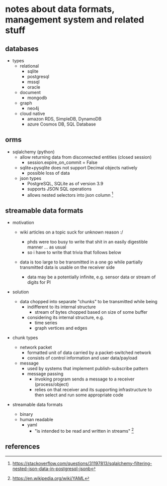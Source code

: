 # notes about data formats, management system and related stuff

## databases

- types
  - relational
    - sqlite
    - postgresql
    - mssql
    - oracle
  - document
    - mongodb
  - graph
    - neo4j
  - cloud native
    - amazon RDS, SimpleDB, DynamoDB
    - azure Cosmos DB, SQL Database


## orms

- sqlalchemy (python)
  - allow returning data from disconnected entities (closed session)
    - session.expire_on_commit = False
  - sqlite+pysqlite does not support Decimal objects natively
    - possible loss of data
  - json types
    - PostgreSQL, SQLite as of version 3.9
    - supports JSON SQL operations
    - allows nested selectors into json column [^2]




## streamable data formats

- motivation
  - wiki articles on a topic suck for unknown reason :/
    - phds were too busy to write that shit in an easily digestible manner ... as usual
    - so i have to write that trivia that follows below

  - data is too large to be transmitted in a one go while partially transmitted data is usable on the receiver side
    - data may be a potentially infinite, e.g. sensor data or stream of digits for PI

- solution
  - data chopped into separate "chunks" to be transmitted while being
    - indifferent to its internal structure
      - stream of bytes chopped based on size of some buffer
    - considering its internal structure, e.g.
      - time series
      - graph vertices and edges

- chunk types
  - network packet
    - formatted unit of data carried by a packet-switched network
    - consists of control information and user data/payload
  - message
    - used by systems that implement publish-subscribe pattern
    - message passing
      - invoking program sends a message to a receiver (process/object)
      - relies on that receiver and its supporting infrastructure to then select and run some appropriate code

- streamable data formats
  - binary
  - human readable
    - yaml
        - "is intended to be read and written in streams" [^1]


## references

[^1]: https://en.wikipedia.org/wiki/YAML
[^2]: https://stackoverflow.com/questions/31197813/sqlalchemy-filtering-nested-json-data-in-postgresql-jsonb

